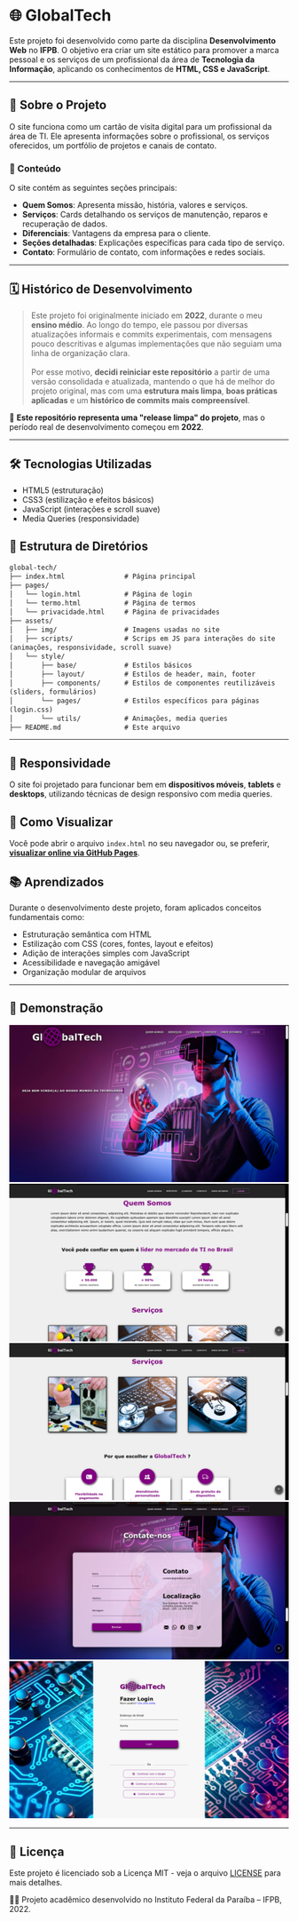 # 🌐 GlobalTech
Este projeto foi desenvolvido como parte da disciplina **Desenvolvimento Web** no **IFPB**. O objetivo era criar um site estático para promover a marca pessoal e os serviços de um profissional da área de **Tecnologia da Informação**, aplicando os conhecimentos de **HTML, CSS e JavaScript**.

---
## 📄 Sobre o Projeto
O site funciona como um cartão de visita digital para um profissional da área de TI. Ele apresenta informações sobre o profissional, os serviços oferecidos, um portfólio de projetos e canais de contato.

### 📌 Conteúdo
O site contém as seguintes seções principais:

* **Quem Somos**: Apresenta missão, história, valores e serviços.
* **Serviços**: Cards detalhando os serviços de manutenção, reparos e recuperação de dados.
* **Diferenciais**: Vantagens da empresa para o cliente.
* **Seções detalhadas**: Explicações específicas para cada tipo de serviço.
* **Contato**: Formulário de contato, com informações e redes sociais.

---
## 🗓️ Histórico de Desenvolvimento
> Este projeto foi originalmente iniciado em **2022**, durante o meu **ensino médio**. Ao longo do tempo, ele passou por diversas atualizações informais e commits experimentais, com mensagens pouco descritivas e algumas implementações que não seguiam uma linha de organização clara.<br><br>
> Por esse motivo, **decidi reiniciar este repositório** a partir de uma versão consolidada e atualizada, mantendo o que há de melhor do projeto original, mas com uma **estrutura mais limpa**, **boas práticas aplicadas** e um **histórico de commits mais compreensível**.<br>

🔄 **Este repositório representa uma "release limpa" do projeto**, mas o período real de desenvolvimento começou em **2022**.

---
## 🛠️ Tecnologias Utilizadas
- HTML5 (estruturação)
- CSS3 (estilização e efeitos básicos)
- JavaScript (interações e scroll suave)
- Media Queries (responsividade)

## 📁 Estrutura de Diretórios
```
global-tech/
├── index.html               # Página principal
├── pages/
│   └── login.html           # Página de login
│   └── termo.html           # Página de termos
│   └── privacidade.html     # Página de privacidades
├── assets/
│   ├── img/                 # Imagens usadas no site
│   ├── scripts/             # Scrips em JS para interações do site (animações, responsividade, scroll suave)
│   └── style/
│       ├── base/            # Estilos básicos
│       ├── layout/          # Estilos de header, main, footer
│       ├── components/      # Estilos de componentes reutilizáveis (sliders, formulários)
│       └── pages/           # Estilos específicos para páginas (login.css)
│       └── utils/           # Animações, media queries
├── README.md                # Este arquivo
```
---
## 📱 Responsividade
O site foi projetado para funcionar bem em **dispositivos móveis**, **tablets** e **desktops**, utilizando técnicas de design responsivo com media queries.

## 🚀 Como Visualizar
Você pode abrir o arquivo `index.html` no seu navegador ou, se preferir, [**visualizar online via GitHub Pages**](https://vitoriabarbosa.github.io/global-tech/).

## 📚 Aprendizados
Durante o desenvolvimento deste projeto, foram aplicados conceitos fundamentais como:

- Estruturação semântica com HTML
- Estilização com CSS (cores, fontes, layout e efeitos)
- Adição de interações simples com JavaScript
- Acessibilidade e navegação amigável
- Organização modular de arquivos

---
## 📸 Demonstração
![Página da Home](assets/img/prints/home.png)
![Seção de Quem Somos](assets/img/prints/quem-somos.png)
![Seção de Serviços](assets/img/prints/servico.png)
![Seção de Contatos](assets/img/prints/contato.png)
![Página de Login](assets/img/prints/login.png)

---
## 📝 Licença
Este projeto é licenciado sob a Licença MIT - veja o arquivo [LICENSE](LICENSE.md) para mais detalhes.

👩‍💻 Projeto acadêmico desenvolvido no Instituto Federal da Paraíba – IFPB, 2022.
